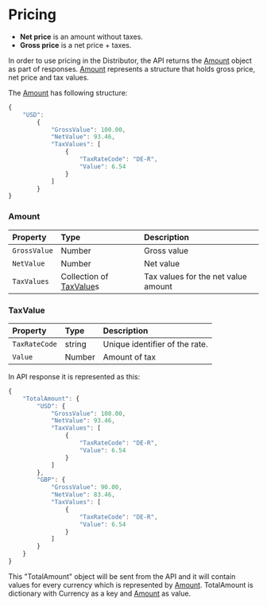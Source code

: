 # Pricing

* **Net price** is an amount without taxes.
* **Gross price** is a net price + taxes.

In order to use pricing in the Distributor, the API returns the [Amount](pricing.md#amount) object as part of responses.
[Amount](pricing.md#amount) represents a structure that holds gross price, net price and tax values.

The [Amount](pricing.md#amount) has following structure:

```javascript
{
    "USD":
        {
            "GrossValue": 100.00,
            "NetValue": 93.46,
            "TaxValues": [
                {
                    "TaxRateCode": "DE-R",
                    "Value": 6.54
                }
            ]
        }
}
```

### Amount

| Property | Type | Description |
| :--- | :--- | :--- |
| `GrossValue` | Number | Gross value  |
| `NetValue` | Number | Net value |
| `TaxValues` | Collection of [TaxValue](pricing.md#taxvalue)s | Tax values for the net value amount |

### TaxValue

| Property | Type | Description |
| :--- | :--- | :--- |
| `TaxRateCode` | string | Unique identifier of the rate. |
| `Value` | Number | Amount of tax |


In API response it is represented as this:

```javascript
{
    "TotalAmount": {
        "USD": {
            "GrossValue": 100.00,
            "NetValue": 93.46,
            "TaxValues": [
                {
                    "TaxRateCode": "DE-R",
                    "Value": 6.54
                }
            ]
        },
        "GBP": {
            "GrossValue": 90.00,
            "NetValue": 83.46,
            "TaxValues": [
                {
                    "TaxRateCode": "DE-R",
                    "Value": 6.54
                }
            ]
        }
    }
}
```

This "TotalAmount" object will be sent from the API and it will contain values for every currency which is represented by [Amount](pricing.md#amount). TotalAmount is dictionary with Currency as a key and [Amount](pricing.md#amount) as value.
